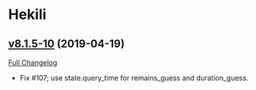 # Hekili

## [v8.1.5-10](https://github.com/Hekili/hekili/tree/v8.1.5-10) (2019-04-19)
[Full Changelog](https://github.com/Hekili/hekili/compare/v8.1.5-09...v8.1.5-10)

- Fix #107; use state.query\_time for remains\_guess and duration\_guess.  
